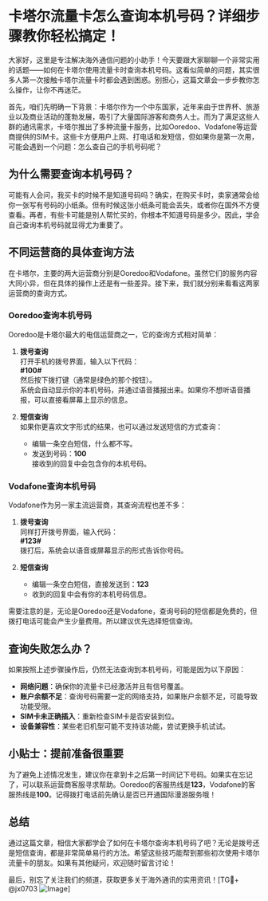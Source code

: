 # 卡塔尔流量卡怎么查询本机号码？详细步骤教你轻松搞定！

大家好，这里是专注解决海外通信问题的小助手！今天要跟大家聊聊一个非常实用的话题——如何在卡塔尔使用流量卡时查询本机号码。这看似简单的问题，其实很多人第一次接触卡塔尔流量卡时都会遇到困惑。别担心，这篇文章会一步步教你怎么操作，让你不再迷茫。

首先，咱们先明确一下背景：卡塔尔作为一个中东国家，近年来由于世界杯、旅游业以及商业活动的蓬勃发展，吸引了大量国际游客和商务人士。而为了满足这些人群的通讯需求，卡塔尔推出了多种流量卡服务，比如Ooredoo、Vodafone等运营商提供的SIM卡。这些卡方便用户上网、打电话和发短信，但如果你是第一次用，可能会遇到一个问题：怎么查自己的手机号码呢？

## 为什么需要查询本机号码？
可能有人会问，我买卡的时候不是知道号码吗？确实，在购买卡时，卖家通常会给你一张写有号码的小纸条。但有时候这张小纸条可能会丢失，或者你在国外不方便查看。再者，有些卡可能是别人帮忙买的，你根本不知道号码是多少。因此，学会自己查询本机号码就显得尤为重要了。

## 不同运营商的具体查询方法
在卡塔尔，主要的两大运营商分别是Ooredoo和Vodafone。虽然它们的服务内容大同小异，但在具体的操作上还是有一些差异。接下来，我们就分别来看看这两家运营商的查询方式。

### Ooredoo查询本机号码
Ooredoo是卡塔尔最大的电信运营商之一，它的查询方式相对简单：

1. **拨号查询**  
   打开手机的拨号界面，输入以下代码：  
   **#100#**  
   然后按下拨打键（通常是绿色的那个按钮）。  
   系统会自动显示你的本机号码，并通过语音播报出来。如果你不想听语音播报，可以直接看屏幕上显示的信息。

2. **短信查询**  
   如果你更喜欢文字形式的结果，也可以通过发送短信的方式查询：  
   - 编辑一条空白短信，什么都不写。  
   - 发送到号码：**100**  
   接收到的回复中会包含你的本机号码。

### Vodafone查询本机号码
Vodafone作为另一家主流运营商，其查询流程也差不多：

1. **拨号查询**  
   同样打开拨号界面，输入代码：  
   **#123#**  
   拨打后，系统会以语音或屏幕显示的形式告诉你号码。

2. **短信查询**  
   - 编辑一条空白短信，直接发送到：**123**  
   - 收到的回复中会有你的本机号码信息。

需要注意的是，无论是Ooredoo还是Vodafone，查询号码的短信都是免费的，但拨打电话可能会产生少量费用。所以建议优先选择短信查询。

## 查询失败怎么办？
如果按照上述步骤操作后，仍然无法查询到本机号码，可能是因为以下原因：

- **网络问题**：确保你的流量卡已经激活并且有信号覆盖。
- **账户余额不足**：查询号码需要一定的网络支持，如果账户余额不足，可能导致功能受限。
- **SIM卡未正确插入**：重新检查SIM卡是否安装到位。
- **设备兼容性**：某些老旧机型可能不支持该功能，尝试更换手机试试。

## 小贴士：提前准备很重要
为了避免上述情况发生，建议你在拿到卡之后第一时间记下号码。如果实在忘记了，可以联系运营商客服寻求帮助。Ooredoo的客服热线是**123**，Vodafone的客服热线是**100**。记得拨打电话前先确认是否已开通国际漫游服务哦！

## 总结
通过这篇文章，相信大家都学会了如何在卡塔尔查询本机号码了吧？无论是拨号还是短信查询，都是非常简单易行的方法。希望这些技巧能帮到那些初次使用卡塔尔流量卡的朋友。如果有其他疑问，欢迎随时留言讨论！

最后，别忘了关注我们的频道，获取更多关于海外通讯的实用资讯！[TG💪+ @jx0703 ![Image](https://github.com/user-attachments/assets/dbca1d08-cadb-493c-b0ec-ad6f7a83f270)]